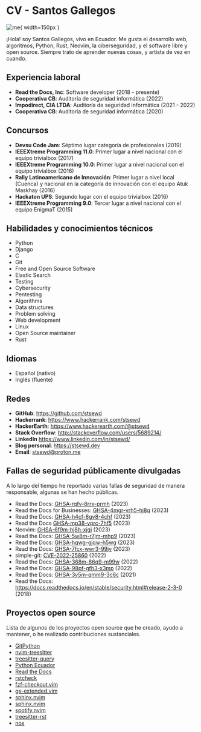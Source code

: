 # CV - Santos Gallegos

![me](../images/me.jpg){ width=150px }

¡Hola! soy Santos Gallegos, vivo en Ecuador.
Me gusta el desarrollo web, algoritmos, Python, Rust, Neovim, la ciberseguridad, y el software libre y open source.
Siempre trato de aprender nuevas cosas, y artista de vez en cuando.

## Experiencia laboral

- **Read the Docs, Inc**: Software developer (2018 - presente)
- **Cooperativa CB**: Auditoría de seguridad informática (2022)
- **Impodirect, CIA LTDA**: Auditoría de seguridad informática (2021 - 2022)
- **Cooperativa CB**: Auditoría de seguridad informática (2020)

## Concursos

- **Devsu Code Jam**: Séptimo lugar categoría de profesionales (2019)
- **IEEEXtreme Programming 11.0**: Primer lugar a nivel nacional con el equipo trivialbox (2017)
- **IEEEXtreme Programming 10.0**: Primer lugar a nivel nacional con el equipo trivialbox (2016)
- **Rally Latinoamericano de Innovación**:
  Primer lugar a nivel local (Cuenca) y nacional en la categoría de innovación con el equipo Atuk Maskhay (2016)
- **Hackaton UPS**: Segundo lugar con el equipo trivialbox (2016)
- **IEEEXtreme Programming 9.0**: Tercer lugar a nivel nacional con el equipo EnigmaT (2015)

## Habilidades y conocimientos técnicos

- Python
- Django
- C
- Git
- Free and Open Source Software
- Elastic Search
- Testing
- Cybersecurity
- Pentesting
- Algorithms
- Data structures
- Problem solving
- Web development
- Linux
- Open Source maintainer
- Rust

## Idiomas

- Español (nativo)
- Inglés (fluente)

## Redes

- **GitHub**: <https://github.com/stsewd>
- **Hackerrank**: <https://www.hackerrank.com/stsewd>
- **HackerEarth**: <https://www.hackerearth.com/@stsewd>
- **Stack Overflow**: <http://stackoverflow.com/users/5689214/>
- **LinkedIn** <https://www.linkedin.com/in/stsewd/>
- **Blog personal**: <https://stsewd.dev>
- **Email**: <stsewd@proton.me>

## Fallas de seguridad públicamente divulgadas

A lo largo del tiempo he reportado varias fallas de seguridad de manera responsable,
algunas se han hecho públicas.

- Read the Docs: [GHSA-rqfv-8rrx-prmh](https://github.com/readthedocs/readthedocs.org/security/advisories/GHSA-rqfv-8rrx-prmh) (2023)
- Read the Docs for Businesses: [GHSA-4mgr-vrh5-hj8q](https://github.com/readthedocs/readthedocs.org/security/advisories/GHSA-4mgr-vrh5-hj8q) (2023)
- Read the Docs: [GHSA-h4cf-8gv8-4chf](https://github.com/readthedocs/readthedocs.org/security/advisories/GHSA-h4cf-8gv8-4chf) (2023)
- Read the Docs [GHSA-mp38-vprc-7hf5](https://github.com/readthedocs/readthedocs.org/security/advisories/GHSA-mp38-vprc-7hf5) (2023)
- Neovim: [GHSA-6f9m-hj8h-xjgj](https://github.com/neovim/neovim/security/advisories/GHSA-6f9m-hj8h-xjgj) (2023)
- Read the Docs: [GHSA-5w8m-r7jm-mhp9](https://github.com/readthedocs/readthedocs.org/security/advisories/GHSA-5w8m-r7jm-mhp9) (2023)
- Read the Docs: [GHSA-hqwg-gjqw-h5wg](https://github.com/readthedocs/readthedocs.org/security/advisories/GHSA-hqwg-gjqw-h5wg) (2023)
- Read the Docs: [GHSA-7fcx-wwr3-99jv](https://github.com/readthedocs/readthedocs.org/security/advisories/GHSA-7fcx-wwr3-99jv) (2023)
- simple-git: [CVE-2022-25860](https://www.cve.org/CVERecord?id=CVE-2022-25860) (2022)
- Read the Docs: [GHSA-368m-86q9-m99w](https://github.com/readthedocs/readthedocs.org/security/advisories/GHSA-368m-86q9-m99w) (2022)
- Read the Docs: [GHSA-98pf-gfh3-x3mp](https://github.com/readthedocs/readthedocs.org/security/advisories/GHSA-98pf-gfh3-x3mp) (2022)
- Read the Docs: [GHSA-3v5m-qmm9-3c6c](https://github.com/readthedocs/readthedocs.org/security/advisories/GHSA-3v5m-qmm9-3c6c) (2021)
- Read the Docs: <https://docs.readthedocs.io/en/stable/security.html#release-2-3-0> (2018)

## Proyectos open source

Lista de algunos de los proyectos open source que he creado,
ayudo a mantener, o he realizado contribuciones sustanciales.

- [GitPython](https://github.com/gitpython-developers/GitPython)
- [nvim-treesitter](https://github.com/nvim-treesitter/nvim-treesitter)
- [treesitter-query](https://github.com/nvim-treesitter/tree-sitter-query)
- [Python Ecuador](https://github.com/pythonecuador/pythonecuador.github.io)
- [Read the Docs](https://github.com/readthedocs/readthedocs.org)
- [rstcheck](https://github.com/rstcheck/rstcheck)
- [fzf-checkout.vim](https://github.com/stsewd/fzf-checkout.vim/)
- [gx-extended.vim](https://github.com/stsewd/gx-extended.vim/)
- [sphinx.nvim](https://github.com/stsewd/sphinx.nvim/)
- [sphinx.nvim](https://github.com/stsewd/sphinx.nvim/)
- [spotify.nvim](https://github.com/stsewd/spotify.nvim/)
- [treesitter-rst](https://github.com/stsewd/tree-sitter-rst/)
- [nox](https://github.com/wntrblm/nox)
